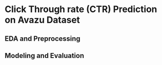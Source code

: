 # Click Through rate (CTR) Prediction on Avazu Dataset

## EDA and Preprocessing

## Modeling and Evaluation
